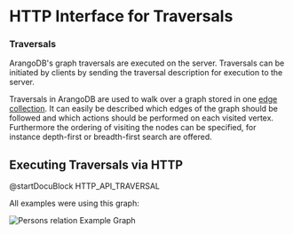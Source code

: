 HTTP Interface for Traversals
=============================

### Traversals

ArangoDB's graph traversals are executed on the server. Traversals can be 
initiated by clients by sending the traversal description for execution to
the server.

Traversals in ArangoDB are used to walk over a graph
stored in one [edge collection](../../Manual/Appendix/Glossary.html#edge-collection). It can easily be described
which edges of the graph should be followed and which actions
should be performed on each visited vertex.
Furthermore the ordering of visiting the nodes can be
specified, for instance depth-first or breadth-first search
are offered.

Executing Traversals via HTTP
-----------------------------

@startDocuBlock HTTP_API_TRAVERSAL

All examples were using this graph:

![Persons relation Example Graph](knows_graph.png)
